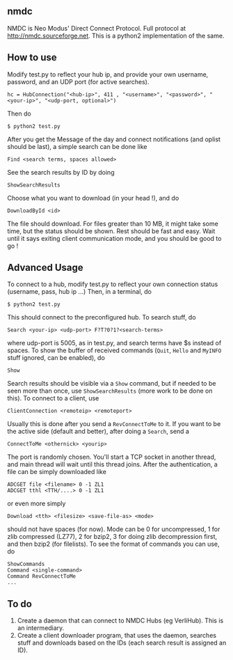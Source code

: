 nmdc
----
NMDC is Neo Modus' Direct Connect Protocol. Full protocol at http://nmdc.sourceforge.net. This is a python2 implementation of the same. 

How to use
----------
Modify test.py to reflect your hub ip, and provide your own username, password, and an UDP port (for active searches).

```
hc = HubConnection("<hub-ip>", 411 , "<username>", "<password>", "<your-ip>", "<udp-port, optional>")
```
Then do
```
$ python2 test.py
```
After you get the Message of the day and connect notifications (and oplist should be last), a simple search can be done like
```
Find <search terms, spaces allowed>
```
See the search results by ID by doing
```
ShowSearchResults
```
Choose what you want to download (in your head !), and do
```
DownloadById <id>
```
The file should download. For files greater than 10 MB, it might take some time, but the status should be shown. Rest should be fast and easy. Wait until it says exiting client communication mode, and you should be good to go !

Advanced Usage
--------------
To connect to a hub, modify test.py to reflect your own connection status (username, pass, hub ip ...)
Then, in a terminal, do

```
$ python2 test.py
```

This should connect to the preconfigured hub. To search stuff, do

```
Search <your-ip> <udp-port> F?T?0?1?<search-terms>
```

where udp-port is 5005, as in test.py, and search terms have $s instead of spaces. To show the buffer of received commands (`Quit`, `Hello` and `MyINFO` stuff ignored, can be enabled), do

```
Show
```

Search results should be visible via a `Show` command, but if needed to be seen more than once, use `ShowSearchResults` (more work to be done on this). To connect to a client, use

```
ClientConnection <remoteip> <remoteport>
```

Usually this is done after you send a `RevConnectToMe` to it. If you want to be the active side (default and better), after doing a `Search`, send a 

```
ConnectToMe <othernick> <yourip>
```

The port is randomly chosen. You'll start a TCP socket in another thread, and main thread will wait until this thread joins. After the authentication, a file can be simply downloaded like

```
ADCGET file <filename> 0 -1 ZL1
ADCGET tthl <TTH/....> 0 -1 ZL1
```

or even more simply

```
Download <tth> <filesize> <save-file-as> <mode>
```

<save-file-as> should not have spaces (for now). Mode can be 0 for uncompressed, 1 for zlib compressed (LZ77), 2 for bzip2, 3 for doing zlib decompression first, and then bzip2 (for filelists).
To see the format of commands you can use, do

```
ShowCommands
Command <single-command>
Command RevConnectToMe
...
```

To do
-----
1. Create a daemon that can connect to NMDC Hubs (eg VerliHub). This is an intermediary.
2. Create a client downloader program, that uses the daemon, searches stuff and downloads based on the IDs (each search result is assigned an ID).
